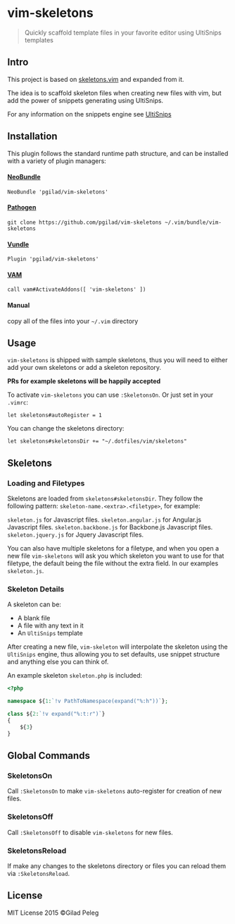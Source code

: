 # vim-skeletons

> Quickly scaffold template files in your favorite editor using UltiSnips templates

## Intro

This project is based on [skeletons.vim](https://github.com/tobyS/skeletons.vim) and expanded
from it.

The idea is to scaffold skeleton files when creating new files with vim, but add the power of
snippets generating using UltiSnips.

For any information on the snippets engine see [UltiSnips](https://github.com/SirVer/ultisnips)

## Installation

This plugin follows the standard runtime path structure, and can be installed with a variety of plugin managers:

#### [NeoBundle](https://github.com/Shougo/neobundle.vim)
`NeoBundle 'pgilad/vim-skeletons'`

#### [Pathogen](https://github.com/tpope/vim-pathogen)
`git clone https://github.com/pgilad/vim-skeletons ~/.vim/bundle/vim-skeletons`

#### [Vundle](https://github.com/gmarik/vundle)
`Plugin 'pgilad/vim-skeletons'`

#### [VAM](https://github.com/MarcWeber/vim-addon-manager)
`call vam#ActivateAddons([ 'vim-skeletons' ])`

####  Manual
copy all of the files into your `~/.vim` directory

## Usage

`vim-skeletons` is shipped with sample skeletons, thus you will need to either add your
own skeletons or add a skeleton repository.

**PRs for example skeletons will be happily accepted**

To activate `vim-skeletons` you can use `:SkeletonsOn`. Or just set in your `.vimrc`:
```vim
let skeletons#autoRegister = 1
```

You can change the skeletons directory:
```vim
let skeletons#skeletonsDir += "~/.dotfiles/vim/skeletons"
```

## Skeletons

### Loading and Filetypes

Skeletons are loaded from `skeletons#skeletonsDir`. They follow the following pattern: `skeleton-name.<extra>.<filetype>`, for example:

`skeleton.js` for Javascript files.
`skeleton.angular.js` for Angular.js Javascript files.
`skeleton.backbone.js` for Backbone.js Javascript files.
`skeleton.jquery.js` for Jquery Javascript files.

You can also have multiple skeletons for a filetype, and when you open a new file `vim-skeletons` will ask you which
skeleton you want to use for that filetype, the default being the file without the extra field. In our examples `skeleton.js`.

### Skeleton Details

A skeleton can be:
- A blank file
- A file with any text in it
- An `UltiSnips` template

After creating a new file, `vim-skeleton` will interpolate the skeleton using the `UltiSnips` engine,
thus allowing you to set defaults, use snippet structure and anything else you can think of.

An example skeleton `skeleton.php` is included:

```php
<?php

namespace ${1:`!v PathToNamespace(expand("%:h"))`};

class ${2:`!v expand("%:t:r")`}
{
    ${3}
}
```

## Global Commands

### SkeletonsOn

Call `:SkeletonsOn` to make `vim-skeletons` auto-register for creation of new files.

### SkeletonsOff

Call `:SkeletonsOff` to disable `vim-skeletons` for new files.

### SkeletonsReload

If make any changes to the skeletons directory or files you can reload them via `:SkeletonsReload`.

## License

MIT License 2015 ©Gilad Peleg
